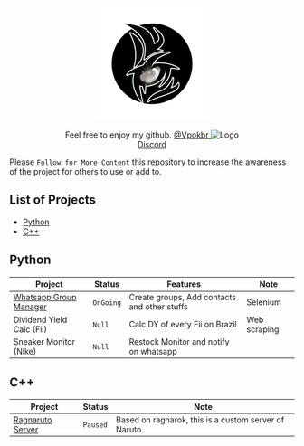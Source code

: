 <p align="center">
  <a href="https://github.com/eluvju">
    <img src="Imagens/4.png" alt="Logo" width="auto" height="200">
  </a>

  <p align="center">
    Feel free to enjoy my github. <a href="https://www.instagram.com/vpokbr/">@Vpokbr </a></figcaption><img src="https://user-images.githubusercontent.com/98386091/156110757-5c99e25c-babd-44f3-8def-351be212305e.png" alt="Logo" width="auto" height="15">
    <br />
    <a href="https://discord.gg/r6WMs3M4">Discord</a>
  </p>

Please ```Follow for More Content``` this repository to increase the awareness of the project for others to use or add to.

## List of Projects
* [Python](#python)
* [C++](#c++)


## Python 

Project | Status | Features | Note
------|------|------|------
<a href="https://github.com/eluvju/Whatsapp_Group_Manager">Whatsapp Group Manager </a> | ```OnGoing``` | Create groups, Add contacts and other stuffs | Selenium
Dividend Yield Calc (Fii) | ```Null``` | Calc DY of every Fii on Brazil | Web scraping
Sneaker Monitor (Nike) | ```Null``` | Restock Monitor and notify on whatsapp |

## C++ 

Project | Status | Note
------|------|------
<a href="https://github.com/eluvju/dattebayo">Ragnaruto Server </a> | ```Paused``` | Based on ragnarok, this is a custom server of Naruto



